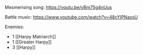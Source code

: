 Mesmerising song: https://youtu.be/vBm75g4nUus

Battle music: https://www.youtube.com/watch?v=48cYlPNaxsU

Enemies:
- 1 [[Harpy Matriarch]]
- 1 [[Greater Harpy]]
- 3 [[Harpy]]